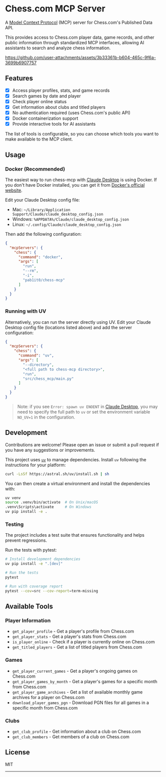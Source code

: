 # Chess.com MCP Server

A [Model Context Protocol][mcp] (MCP) server for Chess.com's Published Data API.

This provides access to Chess.com player data, game records, and other public information through standardized MCP interfaces, allowing AI assistants to search and analyze chess information.

https://github.com/user-attachments/assets/3b33361b-b604-465c-9f6a-3699b6907757

[mcp]: https://modelcontextprotocol.io/introduction/introduction

## Features

- [x] Access player profiles, stats, and game records
- [x] Search games by date and player
- [x] Check player online status
- [x] Get information about clubs and titled players
- [x] No authentication required (uses Chess.com's public API)
- [x] Docker containerization support
- [x] Provide interactive tools for AI assistants

The list of tools is configurable, so you can choose which tools you want to make available to the MCP client.

## Usage

### Docker (Recommended)

The easiest way to run chess-mcp with [Claude Desktop](https://claude.ai/desktop) is using Docker. If you don't have Docker installed, you can get it from [Docker's official website](https://www.docker.com/get-started/).


Edit your Claude Desktop config file:
* Mac: `~/Library/Application Support/Claude/claude_desktop_config.json`
* Windows: `%APPDATA%/Claude/claude_desktop_config.json`
* Linux: `~/.config/Claude/claude_desktop_config.json`

Then add the following configuration:

```json
{
  "mcpServers": {
    "chess": {
      "command": "docker",
      "args": [
        "run",
        "--rm",
        "-i",
        "pab1it0/chess-mcp"
      ]
    }
  }
}
```

### Running with UV

Alternatively, you can run the server directly using UV. Edit your Claude Desktop config file (locations listed above) and add the server configuration:

```json
{
  "mcpServers": {
    "chess": {
      "command": "uv",
      "args": [
        "--directory",
        "<full path to chess-mcp directory>",
        "run",
        "src/chess_mcp/main.py"
      ]
    }
  }
}
```

> Note: if you see `Error: spawn uv ENOENT` in [Claude Desktop](https://claude.ai/desktop), you may need to specify the full path to `uv` or set the environment variable `NO_UV=1` in the configuration.

## Development

Contributions are welcome! Please open an issue or submit a pull request if you have any suggestions or improvements.

This project uses [`uv`](https://github.com/astral-sh/uv) to manage dependencies. Install `uv` following the instructions for your platform:

```bash
curl -LsSf https://astral.sh/uv/install.sh | sh
```

You can then create a virtual environment and install the dependencies with:

```bash
uv venv
source .venv/bin/activate  # On Unix/macOS
.venv\Scripts\activate     # On Windows
uv pip install -e .
```

### Testing

The project includes a test suite that ensures functionality and helps prevent regressions.

Run the tests with pytest:

```bash
# Install development dependencies
uv pip install -e ".[dev]"

# Run the tests
pytest

# Run with coverage report
pytest --cov=src --cov-report=term-missing
```

## Available Tools

### Player Information
- `get_player_profile` - Get a player's profile from Chess.com
- `get_player_stats` - Get a player's stats from Chess.com
- `is_player_online` - Check if a player is currently online on Chess.com
- `get_titled_players` - Get a list of titled players from Chess.com

### Games
- `get_player_current_games` - Get a player's ongoing games on Chess.com
- `get_player_games_by_month` - Get a player's games for a specific month from Chess.com
- `get_player_game_archives` - Get a list of available monthly game archives for a player on Chess.com
- `download_player_games_pgn` - Download PGN files for all games in a specific month from Chess.com

### Clubs
- `get_club_profile` - Get information about a club on Chess.com
- `get_club_members` - Get members of a club on Chess.com

## License

MIT

---

[mcp]: https://modelcontextprotocol.io